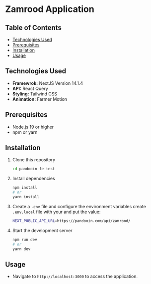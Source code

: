 # Zamrood Application

## Table of Contents

- [Technologies Used](#technologies-used)
- [Prerequisites](#prerequisites)
- [Installation](#installation)
- [Usage](#usage)

## Technologies Used

- **Framewrok:** NextJS Version 14.1.4
- **API:** React Query
- **Styling:** Tailwind CSS
- **Animation:** Farmer Motion


## Prerequisites

- Node.js 19 or higher
- npm or yarn

## Installation

1. Clone this repository
    ```bash
    cd pandooin-fe-test
    ```

2. Install dependencies
    ```bash
    npm install
    # or
    yarn install
    ```

3. Create a `.env` file and configure the environment variables
   create `.env.local` file with your and put the value:
      ```bash
   NEXT_PUBLIC_API_URL=https://pandooin.com/api/zamrood/
    ```

5. Start the development server
    ```bash
    npm run dev
    # or
    yarn dev
    ```

## Usage

- Navigate to `http://localhost:3000` to access the application.
